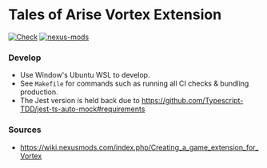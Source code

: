# Tales of Arise Vortex Extension

[![Check](https://github.com/rdok/tales-of-arise/actions/workflows/check.yml/badge.svg)](https://github.com/rdok/tales-of-arise/actions/workflows/check.yml)
[![nexus-mods](https://img.shields.io/badge/Nexus%20-Mods-orange?style=flat-square&logo=spinrilla)](https://www.nexusmods.com/site/mods/500)

### Develop

- Use Window's Ubuntu WSL to develop.
- See `Makefile` for commands such as running all CI checks & bundling production.
- The Jest version is held back due to https://github.com/Typescript-TDD/jest-ts-auto-mock#requirements

### Sources

- https://wiki.nexusmods.com/index.php/Creating_a_game_extension_for_Vortex
